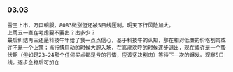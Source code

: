 
### 03.03 

	雪王上市，万臣朝服，8083微涨但还被5日线压制，明天下行风险加大。
	上周五一直在考虑要不要出？出多少？
	最后纠结再三还是科技牛年给了我一点点信心，基于科技牛的认知，那在相对低廉的价格割肉或许不是一个上策；当行情启动的时候大胆入场，在高潮欢呼的时候逐步退出，现在或许是一个蛰伏期（但如是23-24那个任何买点都是亏的行情，应该坚决割肉）等待下一次的爆发。观察5日线，逐步企稳后可加仓